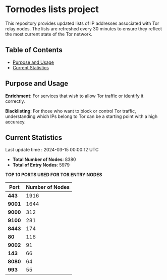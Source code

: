 # Tornodes lists project

This repository provides updated lists of IP addresses associated with Tor relay nodes. The lists are refreshed every 30 minutes to ensure they reflect the most current state of the Tor network.

## Table of Contents

- [Purpose and Usage](#purpose-and-usage)
- [Current Statistics](#current-statistics)


## Purpose and Usage

**Enrichment**: For services that wish to allow Tor traffic or identify it correctly.

**Blacklisting**: For those who want to block or control Tor traffic, understanding which IPs belong to Tor can be a starting point with a high accuracy.

## Current Statistics

Last update time : 2024-03-15 00:00:12 UTC

- **Total Number of Nodes**: 8380
- **Total of Entry Nodes**: 5979

**TOP 10 PORTS USED FOR TOR ENTRY NODES**

| **Port** | **Number of Nodes** |
|------|-----------------|
| **443**   | 1916  |
| **9001**   | 1644  |
| **9000**   | 312  |
| **9100**   | 281  |
| **8443**   | 174  |
| **80**   | 116  |
| **9002**   | 91  |
| **143**   | 66  |
| **8080**   | 64  |
| **993**   | 55  |

